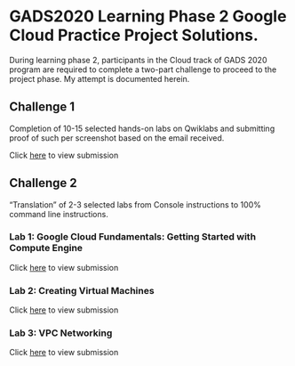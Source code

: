 # GADS2020 Learning Phase 2 Google Cloud Practice Project Solutions.

During learning phase 2, participants in the Cloud track of GADS 2020 program are required to complete a two-part challenge to proceed to the project phase. My attempt is documented herein.

## Challenge 1
Completion of 10-15 selected hands-on labs on Qwiklabs and submitting proof of such per screenshot based on the email received.

Click [here](https://github.com/olubunmialegbeleye/GADS2020_LP2_Google_Cloud_Practice_Project/wiki/challenge_2) to view submission
## Challenge 2
“Translation” of 2-3 selected labs from Console instructions to 100% command line instructions.
### Lab 1: Google Cloud Fundamentals: Getting Started with Compute Engine
Click [here](https://github.com/olubunmialegbeleye/GADS2020_LP2_Google_Cloud_Practice_Project/wiki/Lab-1:-Google-Cloud-Fundamentals:-Getting-Started-with-Compute-Engine) to view submission
### Lab 2: Creating Virtual Machines
Click [here](https://github.com/olubunmialegbeleye/GADS2020_LP2_Google_Cloud_Practice_Project/wiki/Lab-2:-Creating-Virtual-Machines) to view submission
### Lab 3: VPC Networking
Click [here](https://github.com/olubunmialegbeleye/GADS2020_LP2_Google_Cloud_Practice_Project/wiki/Lab-3:-VPC-Networking) to view submission
